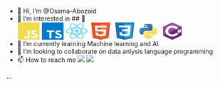 - 👋 Hi, I’m @Osama-Abozaid
- 👀 I’m interested in ## 👋 <div aling="center">
    <img align="center" alt="Joao-Js" height="40" width="50" src="https://raw.githubusercontent.com/devicons/devicon/master/icons/javascript/javascript-plain.svg">
    <img align="center" alt="Joao-Ts" height="40" width="50" src="https://raw.githubusercontent.com/devicons/devicon/master/icons/typescript/typescript-plain.svg">
    <img align="center" alt="Joao-React" height="40" width="50" src="https://raw.githubusercontent.com/devicons/devicon/master/icons/react/react-original.svg">
    <img align="center" alt="Joao-HTML" height="40" width="50" src="https://raw.githubusercontent.com/devicons/devicon/master/icons/html5/html5-original.svg">
    <img align="center" alt="Joao-CSS" height="40" width="50" src="https://raw.githubusercontent.com/devicons/devicon/master/icons/css3/css3-original.svg">
    <img align="center" alt="Joao-Python" height="40" width="50" src="https://raw.githubusercontent.com/devicons/devicon/master/icons/python/python-original.svg">
    <img align="center" alt="Joao-Csharp" height="40" width="50" src="https://raw.githubusercontent.com/devicons/devicon/master/icons/csharp/csharp-original.svg">
    </div>
- 🌱 I’m currently learning Machine learning and AI
- 💞️ I’m looking to collaborate on data anlysis language programming
- 📫 How to reach me 
   <a href="https://www.linkedin.com/in/osama-abozaid-260329217/" target="_blank"><img src="https://img.shields.io/badge/-LinkedIn-%230077B5?style=for-the-badge&logo=linkedin&logoColor=white" target="_blank"></a>
    <a href = "osama2bozaid@gmail.com"><img src="https://img.shields.io/badge/-Gmail-%23333?style=for-the-badge&logo=gmail&logoColor=white" target="_blank"></a>
</div>...
<!---
Osama-Abozaid/Osama-Abozaid is a ✨ special ✨ repository because its `README.md` (this file) appears on your GitHub profile.
You can click the Preview link to take a look at your changes.
--->
